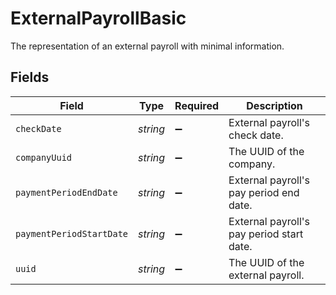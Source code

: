 # ExternalPayrollBasic

The representation of an external payroll with minimal information.


## Fields

| Field                                     | Type                                      | Required                                  | Description                               |
| ----------------------------------------- | ----------------------------------------- | ----------------------------------------- | ----------------------------------------- |
| `checkDate`                               | *string*                                  | :heavy_minus_sign:                        | External payroll's check date.            |
| `companyUuid`                             | *string*                                  | :heavy_minus_sign:                        | The UUID of the company.                  |
| `paymentPeriodEndDate`                    | *string*                                  | :heavy_minus_sign:                        | External payroll's pay period end date.   |
| `paymentPeriodStartDate`                  | *string*                                  | :heavy_minus_sign:                        | External payroll's pay period start date. |
| `uuid`                                    | *string*                                  | :heavy_minus_sign:                        | The UUID of the external payroll.         |